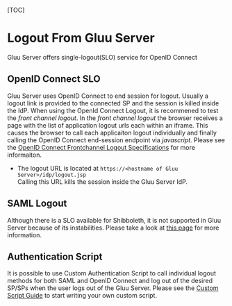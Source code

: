 [TOC]

# Logout From Gluu Server
Gluu Server offers single-logout(SLO) service for OpenID Connect

## OpenID Connect SLO
Gluu Server uses OpenID Connect to end session for logout. Usually a logout link is provided to the connected SP and the session is killed inside the IdP. When using the OpenId Connect Logout, it is recommened to test the _front channel logout_. In the _front channel logout_ the browser receives a page with the list of application logout urls each within an iframe. This causes the browser to call each applicaiton logout individually and finally calling the OpenID Connect end-session endpoint via _javascript_. Please see the [OpenID Connect Frontchannel Logout Specifications](http://openid.net/specs/openid-connect-frontchannel-1_0.html) for more informaiton.

* The logout URL is located at `https://<hostname of Gluu Server>/idp/logout.jsp`<br/> Calling this URL kills the session inside the Gluu Server IdP.

## SAML Logout
Although there is a SLO available for Shibboleth, it is not supported in Gluu Server because of its instabilities. Please take a look at [this page](https://wiki.shibboleth.net/confluence/display/CONCEPT/SLOIssues) for more information.

## Authentication Script
It is possible to use Custom Authentication Script to call individual logout methods for both SAML and OpenID Connect and log out of the desired SP/SPs when the user logs out of the Gluu Server. Please see the [Custom Script Guide](https://gluu.org/docs/customize/auth-script/) to start writing your own custom script. 

